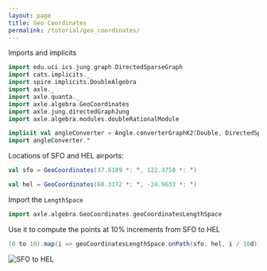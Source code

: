 ```yaml
---
layout: page
title: Geo Coordinates
permalink: /tutorial/geo_coordinates/
---
```


Imports and implicits

```scala mdoc:silent
import edu.uci.ics.jung.graph.DirectedSparseGraph
import cats.implicits._
import spire.implicits.DoubleAlgebra
import axle._
import axle.quanta._
import axle.algebra.GeoCoordinates
import axle.jung.directedGraphJung
import axle.algebra.modules.doubleRationalModule

implicit val angleConverter = Angle.converterGraphK2[Double, DirectedSparseGraph]
import angleConverter.°
```

Locations of SFO and HEL airports:

```scala mdoc
val sfo = GeoCoordinates(37.6189 *: °, 122.3750 *: °)

val hel = GeoCoordinates(60.3172 *: °, -24.9633 *: °)
```

Import the `LengthSpace`

```scala mdoc
import axle.algebra.GeoCoordinates.geoCoordinatesLengthSpace
```

Use it to compute the points at 10% increments from SFO to HEL

```scala mdoc
(0 to 10).map(i => geoCoordinatesLengthSpace.onPath(sfo, hel, i / 10d)) map { mp => string(mp) } mkString("\n")
```

![SFO to HEL](/tutorial/images/sfo_hel.png)
